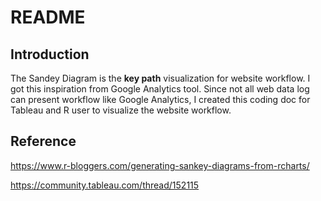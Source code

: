 # README

## Introduction

The Sandey Diagram is the **key path** visualization for website workflow. I got this inspiration from Google Analytics tool. Since not all web data log can present workflow like Google Analytics, I created this coding doc for Tableau and R user to visualize the website workflow.



## Reference

https://www.r-bloggers.com/generating-sankey-diagrams-from-rcharts/

https://community.tableau.com/thread/152115